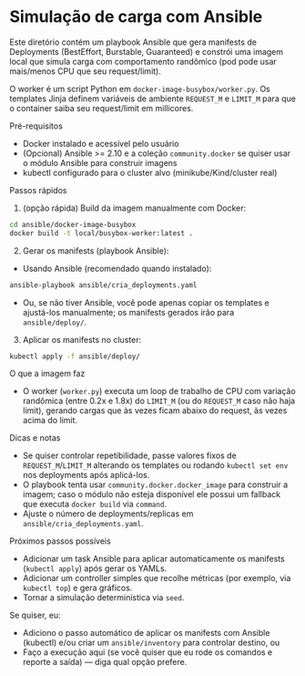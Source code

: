 # Simulação de carga com Ansible

Este diretório contém um playbook Ansible que gera manifests de Deployments (BestEffort, Burstable, Guaranteed) e constrói uma imagem local que simula carga com comportamento randômico (pod pode usar mais/menos CPU que seu request/limit).

O worker é um script Python em `docker-image-busybox/worker.py`. Os templates Jinja definem variáveis de ambiente `REQUEST_M` e `LIMIT_M` para que o container saiba seu request/limit em millicores.

Pré-requisitos
- Docker instalado e acessível pelo usuário
- (Opcional) Ansible >= 2.10 e a coleção `community.docker` se quiser usar o módulo Ansible para construir imagens
- kubectl configurado para o cluster alvo (minikube/Kind/cluster real)

Passos rápidos

1) (opção rápida) Build da imagem manualmente com Docker:

```bash
cd ansible/docker-image-busybox
docker build -t local/busybox-worker:latest .
```

2) Gerar os manifests (playbook Ansible):

- Usando Ansible (recomendado quando instalado):

```bash
ansible-playbook ansible/cria_deployments.yaml
```

- Ou, se não tiver Ansible, você pode apenas copiar os templates e ajustá-los manualmente; os manifests gerados irão para `ansible/deploy/`.

3) Aplicar os manifests no cluster:

```bash
kubectl apply -f ansible/deploy/
```

O que a imagem faz
- O worker (`worker.py`) executa um loop de trabalho de CPU com variação randômica (entre 0.2x e 1.8x) do `LIMIT_M` (ou do `REQUEST_M` caso não haja limit), gerando cargas que às vezes ficam abaixo do request, às vezes acima do limit.

Dicas e notas
- Se quiser controlar repetibilidade, passe valores fixos de `REQUEST_M`/`LIMIT_M` alterando os templates ou rodando `kubectl set env` nos deployments após aplicá-los.
- O playbook tenta usar `community.docker.docker_image` para construir a imagem; caso o módulo não esteja disponível ele possui um fallback que executa `docker build` via `command`.
- Ajuste o número de deployments/replicas em `ansible/cria_deployments.yaml`.

Próximos passos possíveis
- Adicionar um task Ansible para aplicar automaticamente os manifests (`kubectl apply`) após gerar os YAMLs.
- Adicionar um controller simples que recolhe métricas (por exemplo, via `kubectl top`) e gera gráficos.
- Tornar a simulação determinística via `seed`.

Se quiser, eu:
- Adiciono o passo automático de aplicar os manifests com Ansible (kubectl) e/ou criar um `ansible/inventory` para controlar destino, ou
- Faço a execução aqui (se você quiser que eu rode os comandos e reporte a saída) — diga qual opção prefere.
